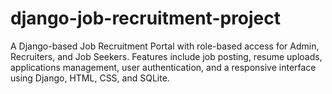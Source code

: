 # django-job-recruitment-project
A Django-based Job Recruitment Portal with role-based access for Admin, Recruiters, and Job Seekers. Features include job posting, resume uploads, applications management, user authentication, and a responsive interface using Django, HTML, CSS, and SQLite.
